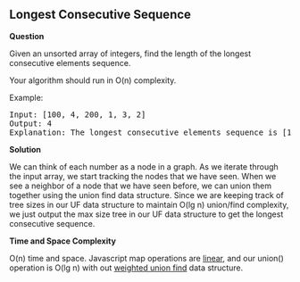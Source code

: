 <h2>Longest Consecutive Sequence</h2>

**Question**

Given an unsorted array of integers, find the length of the longest consecutive elements sequence.

Your algorithm should run in O(n) complexity.

Example:

<pre>
Input: [100, 4, 200, 1, 3, 2]
Output: 4
Explanation: The longest consecutive elements sequence is [1, 2, 3, 4]. Therefore its length is 4.
</pre>

**Solution**

We can think of each number as a node in a graph. As we iterate through the input array, we 
start tracking the nodes that we have seen. When we see a neighbor of a node that we have seen before,
we can union them together using the union find data structure. Since we are keeping track of tree sizes
in our UF data structure to maintain O(lg n) union/find complexity, we just output the max size tree in our UF 
data structure to get the longest consecutive sequence.

**Time and Space Complexity**

O(n) time and space. Javascript map operations are [linear](https://stackoverflow.com/a/31092145/1718640), and our union() operation is O(lg n) with out [weighted union find](../../notes/union-find.md) data structure.




